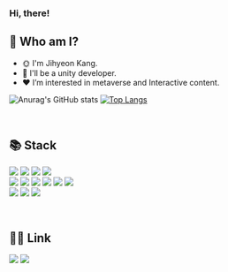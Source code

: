 ### Hi, there!


## 👀 Who am I?

- 🌞 I'm Jihyeon Kang.
- 🌱 I'll be a unity developer.
- ❤ I’m interested in metaverse and Interactive content.

![Anurag's GitHub stats](https://github-readme-stats.vercel.app/api?username=Kang-JiHyeon&show_icons=true&theme=solarized-light)
[![Top Langs](https://github-readme-stats.vercel.app/api/top-langs/?username=Kang-JiHyeon&layout=compact)](https://github.com/Kang-JiHyeon/github-readme-stats)</td>
  
<br>

## 📚 Stack
<img src="https://img.shields.io/badge/C Sharp-239120?style=for-the-badge&logo=C Sharp&logoColor=white"/> <img src="https://img.shields.io/badge/C-A8B9CC?style=for-the-badge&logo=C&logoColor=white"/> <img src="https://img.shields.io/badge/C++-00599C?style=for-the-badge&logo=C%2B%2B&logoColor=white"/> <img src="https://img.shields.io/badge/python-3776AB?style=for-the-badge&logo=python&logoColor=white"/>
<br>
<img src="https://img.shields.io/badge/html5-E34F26?style=for-the-badge&logo=html5&logoColor=white"/> <img src="https://img.shields.io/badge/css3-1572B6?style=for-the-badge&logo=css3&logoColor=white"/> <img src="https://img.shields.io/badge/javascript-F7DF1E?style=for-the-badge&logo=javascript&logoColor=white"/> <img src="https://img.shields.io/badge/oracle-F80000?style=for-the-badge&logo=oracle&logoColor=white"/> <img src="https://img.shields.io/badge/opengl-5586A4?style=for-the-badge&logo=opengl&logoColor=white"/> <img src="https://img.shields.io/badge/linux-FCC624?style=for-the-badge&logo=linux&logoColor=white"/>
<br>
<img src="https://img.shields.io/badge/Unity-FFFFFF?style=for-the-badge&logo=Unity&logoColor=black"/> <img src="https://img.shields.io/badge/github-181717?style=for-the-badge&logo=github&logoColor=white"/> <img src="https://img.shields.io/badge/git-F05032?style=for-the-badge&logo=git&logoColor=white"/>

<br>

## 👩‍💻 Link
<a href="https://glory-order-c53.notion.site/Unity-Developer-d0dcbf1de21c4fd2b1be57dc6dc271e4" target="_blank"><img src="https://img.shields.io/badge/Profile-000000?style=for-the-badge&logo=Notion&logoColor=white"/></a>
<a href="https://velog.io/@jh991012" target="_blank"><img src="https://img.shields.io/badge/Velog-20C997?style=for-the-badge&logo=Velog&logoColor=white"/></a>

<br>


